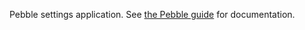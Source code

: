 Pebble settings application. See [the Pebble guide](https://developer.getpebble.com/2/guides/javascript-guide.html) for documentation.

